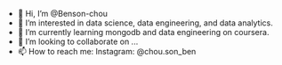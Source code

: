 - 👋 Hi, I’m @Benson-chou
- 👀 I’m interested in data science, data engineering, and data analytics. 
- 🌱 I’m currently learning mongodb and data engineering on coursera.
- 💞️ I’m looking to collaborate on ...
- 📫 How to reach me: Instagram: @chou.son_ben

<!---
Benson-chou/Benson-chou is a ✨ special ✨ repository because its `README.md` (this file) appears on your GitHub profile.
You can click the Preview link to take a look at your changes.
--->
